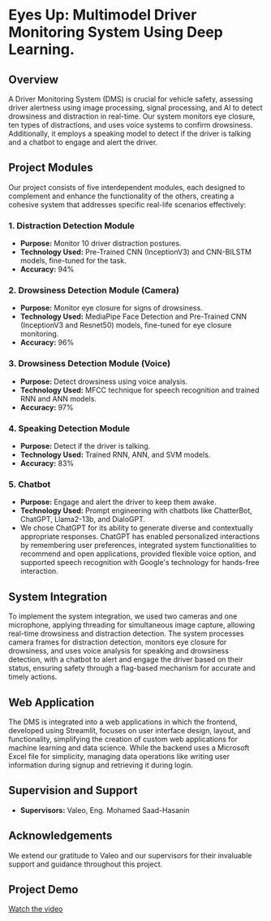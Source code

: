 # Eyes Up: Multimodel Driver Monitoring System Using Deep Learning.

## Overview

A Driver Monitoring System (DMS) is crucial for vehicle safety, assessing driver alertness using image processing, signal processing, and AI to detect drowsiness and distraction in real-time. Our system monitors eye closure, ten types of distractions, and uses voice systems to confirm drowsiness. Additionally, it employs a speaking model to detect if the driver is talking and a chatbot to engage and alert the driver.

## Project Modules

Our project consists of five interdependent modules, each designed to complement and enhance the functionality of the others, creating a cohesive system that addresses specific real-life scenarios effectively:

### 1. Distraction Detection Module
- **Purpose:** Monitor 10 driver distraction postures.
- **Technology Used:** Pre-Trained CNN (InceptionV3) and CNN-BILSTM models, fine-tuned for the task.
- **Accuracy:** 94%

### 2. Drowsiness Detection Module (Camera)
- **Purpose:** Monitor eye closure for signs of drowsiness.
- **Technology Used:** MediaPipe Face Detection and Pre-Trained CNN (InceptionV3 and Resnet50) models, fine-tuned for eye closure monitoring.
- **Accuracy:** 96%
  
### 3. Drowsiness Detection Module (Voice)
- **Purpose:** Detect drowsiness using voice analysis.
- **Technology Used:** MFCC technique for speech recognition and trained RNN and ANN models.
- **Accuracy:** 97%
  
### 4. Speaking Detection Module
- **Purpose:** Detect if the driver is talking.
- **Technology Used:** Trained RNN, ANN, and SVM models.
- **Accuracy:** 83%

### 5. Chatbot
- **Purpose:** Engage and alert the driver to keep them awake.
- **Technology Used:** Prompt engineering with chatbots like ChatterBot, ChatGPT, Llama2-13b, and DialoGPT.
- We chose ChatGPT for its ability to generate diverse and contextually appropriate responses. ChatGPT has enabled personalized interactions by remembering user preferences, integrated system functionalities to recommend and open applications, provided flexible voice option, and supported speech recognition with Google's technology for hands-free interaction.

## System Integration

To implement the system integration, we used two cameras and one microphone, applying threading for simultaneous image capture, allowing real-time drowsiness and distraction detection. The system processes camera frames for distraction detection, monitors eye closure for drowsiness, and uses voice analysis for speaking and drowsiness detection, with a chatbot to alert and engage the driver based on their status, ensuring safety through a flag-based mechanism for accurate and timely actions.

## Web Application

The DMS is integrated into a web applications in which the frontend, developed using Streamlit, focuses on user interface design, layout, and functionality, simplifying the creation of custom web applications for machine learning and data science. While the backend uses a Microsoft Excel file for simplicity, managing data operations like writing user information during signup and retrieving it during login.


## Supervision and Support

- **Supervisors:** Valeo, Eng. Mohamed Saad-Hasanin

## Acknowledgements

We extend our gratitude to Valeo and our supervisors for their invaluable support and guidance throughout this project.

## Project Demo

[Watch the video](https://drive.google.com/file/d/1l5mEC6EDgJrROS4RXr6Xy_kIPO01mzRX/view?usp=drivesdk)

